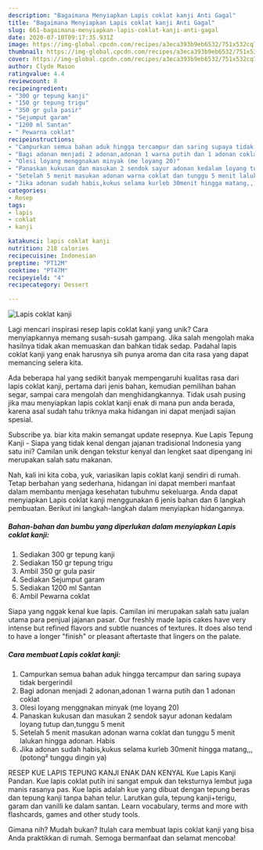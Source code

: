 ```yaml
---
description: "Bagaimana Menyiapkan Lapis coklat kanji Anti Gagal"
title: "Bagaimana Menyiapkan Lapis coklat kanji Anti Gagal"
slug: 661-bagaimana-menyiapkan-lapis-coklat-kanji-anti-gagal
date: 2020-07-10T09:17:35.931Z
image: https://img-global.cpcdn.com/recipes/a3eca393b9eb6532/751x532cq70/lapis-coklat-kanji-foto-resep-utama.jpg
thumbnail: https://img-global.cpcdn.com/recipes/a3eca393b9eb6532/751x532cq70/lapis-coklat-kanji-foto-resep-utama.jpg
cover: https://img-global.cpcdn.com/recipes/a3eca393b9eb6532/751x532cq70/lapis-coklat-kanji-foto-resep-utama.jpg
author: Clyde Mason
ratingvalue: 4.4
reviewcount: 8
recipeingredient:
- "300 gr tepung kanji"
- "150 gr tepung trigu"
- "350 gr gula pasir"
- "Sejumput garam"
- "1200 ml Santan"
- " Pewarna coklat"
recipeinstructions:
- "Campurkan semua bahan aduk hingga tercampur dan saring supaya tidak bergerindil"
- "Bagi adonan menjadi 2 adonan,adonan 1 warna putih dan 1 adonan coklat"
- "Olesi loyang menggnakan minyak (me loyang 20)"
- "Panaskan kukusan dan masukan 2 sendok sayur adonan kedalam loyang tutup dan,tunggu 5 menit"
- "Setelah 5 menit masukan adonan warna coklat dan tunggu 5 menit lalukan hingga adonan. Habis"
- "Jika adonan sudah habis,kukus selama kurleb 30menit hingga matang,,,(potong² tunggu dingin ya)"
categories:
- Resep
tags:
- lapis
- coklat
- kanji

katakunci: lapis coklat kanji 
nutrition: 218 calories
recipecuisine: Indonesian
preptime: "PT12M"
cooktime: "PT47M"
recipeyield: "4"
recipecategory: Dessert

---
```



![Lapis coklat kanji](https://img-global.cpcdn.com/recipes/a3eca393b9eb6532/751x532cq70/lapis-coklat-kanji-foto-resep-utama.jpg)

Lagi mencari inspirasi resep lapis coklat kanji yang unik? Cara menyiapkannya memang susah-susah gampang. Jika salah mengolah maka hasilnya tidak akan memuaskan dan bahkan tidak sedap. Padahal lapis coklat kanji yang enak harusnya sih punya aroma dan cita rasa yang dapat memancing selera kita.

Ada beberapa hal yang sedikit banyak mempengaruhi kualitas rasa dari lapis coklat kanji, pertama dari jenis bahan, kemudian pemilihan bahan segar, sampai cara mengolah dan menghidangkannya. Tidak usah pusing jika mau menyiapkan lapis coklat kanji enak di mana pun anda berada, karena asal sudah tahu triknya maka hidangan ini dapat menjadi sajian spesial.

Subscribe ya. biar kita makin semangat update resepnya. Kue Lapis Tepung Kanji - Siapa yang tidak kenal dengan jajanan tradisional Indonesia yang satu ini? Camilan unik dengan tekstur kenyal dan lengket saat dipengang ini merupakan salah satu makanan.


Nah, kali ini kita coba, yuk, variasikan lapis coklat kanji sendiri di rumah. Tetap berbahan yang sederhana, hidangan ini dapat memberi manfaat dalam membantu menjaga kesehatan tubuhmu sekeluarga. Anda dapat menyiapkan Lapis coklat kanji menggunakan 6 jenis bahan dan 6 langkah pembuatan. Berikut ini langkah-langkah dalam menyiapkan hidangannya.

<!--inarticleads1-->

##### Bahan-bahan dan bumbu yang diperlukan dalam menyiapkan Lapis coklat kanji:

1. Sediakan 300 gr tepung kanji
1. Sediakan 150 gr tepung trigu
1. Ambil 350 gr gula pasir
1. Sediakan Sejumput garam
1. Sediakan 1200 ml Santan
1. Ambil  Pewarna coklat


Siapa yang nggak kenal kue lapis. Camilan ini merupakan salah satu jualan utama para penjual jajanan pasar. Our freshly made lapis cakes have very intense but refined flavors and subtle nuances of textures. It does also tend to have a longer &#34;finish&#34; or pleasant aftertaste that lingers on the palate. 

<!--inarticleads2-->

##### Cara membuat Lapis coklat kanji:

1. Campurkan semua bahan aduk hingga tercampur dan saring supaya tidak bergerindil
1. Bagi adonan menjadi 2 adonan,adonan 1 warna putih dan 1 adonan coklat
1. Olesi loyang menggnakan minyak (me loyang 20)
1. Panaskan kukusan dan masukan 2 sendok sayur adonan kedalam loyang tutup dan,tunggu 5 menit
1. Setelah 5 menit masukan adonan warna coklat dan tunggu 5 menit lalukan hingga adonan. Habis
1. Jika adonan sudah habis,kukus selama kurleb 30menit hingga matang,,,(potong² tunggu dingin ya)


RESEP KUE LAPIS TEPUNG KANJI ENAK DAN KENYAL Kue Lapis Kanji Pandan. Kue lapis coklat putih ini sangat empuk dan teksturnya lembut juga manis rasanya pas. Kue lapis adalah kue yang dibuat dengan tepung beras dan tepung kanji tanpa bahan telur. Larutkan gula, tepung kanji+terigu, garam dan vanilli ke dalam santan. Learn vocabulary, terms and more with flashcards, games and other study tools. 

Gimana nih? Mudah bukan? Itulah cara membuat lapis coklat kanji yang bisa Anda praktikkan di rumah. Semoga bermanfaat dan selamat mencoba!

